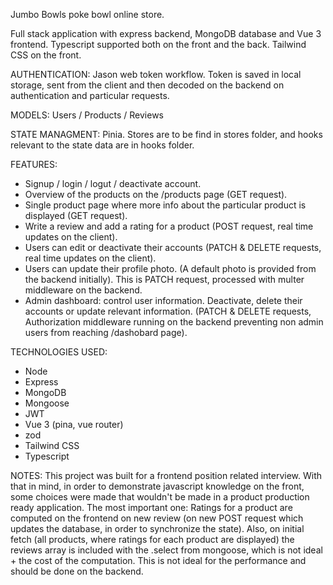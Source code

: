 Jumbo Bowls poke bowl online store.

Full stack application with express backend, MongoDB database and Vue 3 frontend. Typescript supported both on the front and the back. Tailwind CSS on the front.

AUTHENTICATION:
Jason web token workflow. Token is saved in local storage, sent from the client and then decoded on the backend on authentication and particular requests.

MODELS:
Users / Products / Reviews

STATE MANAGMENT:
Pinia. Stores are to be find in stores folder, and hooks relevant to the state data are in hooks folder.

FEATURES:

- Signup / login / logut / deactivate account.
- Overview of the products on the /products page (GET request).
- Single product page where more info about the particular product is displayed (GET request).
- Write a review and add a rating for a product (POST request, real time updates on the client).
- Users can edit or deactivate their accounts (PATCH & DELETE requests, real time updates on the client).
- Users can update their profile photo. (A default photo is provided from the backend initially). This is PATCH request, processed with multer middleware on the backend.
- Admin dashboard: control user information. Deactivate, delete their accounts or update relevant information. (PATCH & DELETE requests, Authorization middleware running on the backend preventing non admin users from reaching /dashobard page).

TECHNOLOGIES USED:

- Node
- Express
- MongoDB
- Mongoose
- JWT
- Vue 3 (pina, vue router)
- zod
- Tailwind CSS
- Typescript

NOTES:
This project was built for a frontend position related interview. With that in mind, in order to demonstrate javascript knowledge on the front, some choices were made that wouldn't be made in a product production ready application. The most important one:
Ratings for a product are computed on the frontend on new review (on new POST request which updates the database, in order to synchronize the state). Also, on initial fetch (all products, where ratings for each product are displayed) the reviews array is included with the .select from mongoose, which is not ideal + the cost of the computation. This is not ideal for the performance and should be done on the backend.
